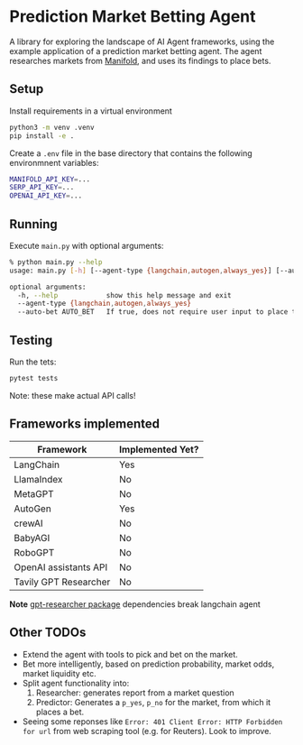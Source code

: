# Prediction Market Betting Agent

A library for exploring the landscape of AI Agent frameworks, using the example application of a prediction market betting agent. The agent researches markets from [Manifold](https://manifold.markets/), and uses its findings to place bets.

## Setup

Install requirements in a virtual environment

```bash
python3 -m venv .venv
pip install -e .
```

Create a `.env` file in the base directory that contains the following environmnent variables:

```bash
MANIFOLD_API_KEY=...
SERP_API_KEY=...
OPENAI_API_KEY=...
```

## Running

Execute `main.py` with optional arguments:

```bash
% python main.py --help
usage: main.py [-h] [--agent-type {langchain,autogen,always_yes}] [--auto-bet AUTO_BET]

optional arguments:
  -h, --help            show this help message and exit
  --agent-type {langchain,autogen,always_yes}
  --auto-bet AUTO_BET   If true, does not require user input to place the bet.
```

## Testing

Run the tets:

```bash
pytest tests
```

Note: these make actual API calls!

## Frameworks implemented

| Framework | Implemented Yet? |
| --------- | ---------------- |
| LangChain | Yes |
| LlamaIndex | No |
| MetaGPT | No |
| AutoGen | Yes |
| crewAI | No |
| BabyAGI | No |
| RoboGPT | No |
| OpenAI assistants API | No |
| Tavily GPT Researcher | No |

**Note** [gpt-researcher package](https://docs.tavily.com/docs/gpt-researcher/pip-package) dependencies break langchain agent

## Other TODOs

- Extend the agent with tools to pick and bet on the market.
- Bet more intelligently, based on prediction probability, market odds, market liquidity etc.
- Split agent functionality into:
  1. Researcher: generates report from a market question
  2. Predictor: Generates a `p_yes`, `p_no` for the market, from which it places a bet.
- Seeing some reponses like `Error: 401 Client Error: HTTP Forbidden for url` from web scraping tool (e.g. for Reuters). Look to improve.
